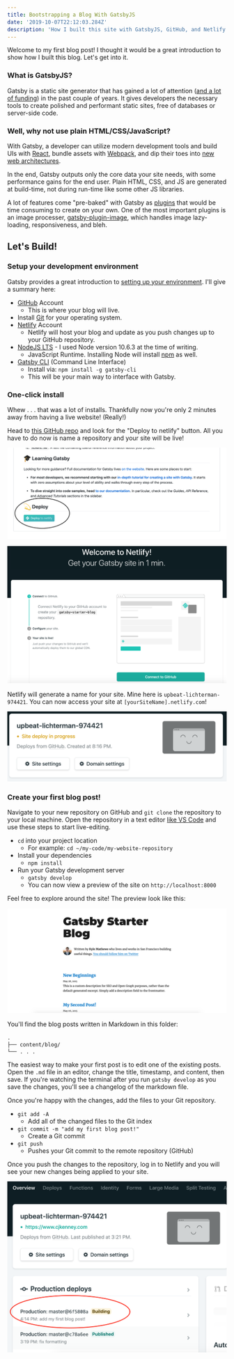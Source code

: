 ```yaml
---
title: Bootstrapping a Blog With GatsbyJS
date: '2019-10-07T22:12:03.284Z'
description: 'How I built this site with GatsbyJS, GitHub, and Netlify.'
---
```


Welcome to my first blog post! I thought it would be a great introduction
to show how I built this blog. Let's get into it.

### What is GatsbyJS?

Gatsby is a static site generator that has gained a lot of attention
([and a lot of funding](https://www.gatsbyjs.org/blog/2019-09-26-announcing-gatsby-15m-series-a-funding-round/))
in the past couple of years. It gives developers the necessary tools
to create polished and performant static sites, free of databases
or server-side code.

### Well, why not use plain HTML/CSS/JavaScript?

With Gatsby, a developer can utilize modern development tools and build UIs with [React](https://reactjs.org),
bundle assets with [Webpack](https://webpack.js.org), and dip their
toes into [new web architectures](https://jamstack.org).

In the end, Gatsby outputs only the core data your site needs, with some performance gains for the end user.
Plain HTML, CSS, and JS are generated at build-time, not during run-time like some other JS libraries.

A lot of features come "pre-baked" with Gatsby as [plugins](https://www.gatsbyjs.org/plugins/)
that would be time consuming to create on your own. One of the most important plugins is
an image processer, [gatsby-plugin-image](https://www.gatsbyjs.com/plugins/gatsby-plugin-image), which handles image lazy-loading, responsiveness, and bleh.

## Let's Build!

### Setup your development environment

Gatsby provides a great introduction to [setting up your environment](https://www.gatsbyjs.org/tutorial/part-zero/).
I'll give a summary here:

- [GitHub](https://github.com/) Account
  - This is where your blog will live.
- Install [Git](https://git-scm.com/downloads) for your operating system.
- [Netlify](https://www.netlify.com) Account
  - Netlify will host your blog and update as you push changes up to your GitHub repository.
- [NodeJS LTS](https://nodejs.org/en/) - I used Node version 10.6.3 at the time of writing.
  - JavaScript Runtime. Installing Node will install [npm](https://www.npmjs.com) as well.
- [Gatsby CLI](https://www.gatsbyjs.org/tutorial/part-zero/#using-the-gatsby-cli) (Command Line Interface)
  - Install via: `npm install -g gatsby-cli`
  - This will be your main way to interface with Gatsby.

### One-click install

Whew . . . that was a lot of installs. Thankfully now you're
only 2 minutes away from having a live website! (Really!)

Head to [this GitHub repo](https://github.com/gatsbyjs/gatsby-starter-blog) and look
for the "Deploy to netlify" button. All you have to do now is name a repository
and your site will be live!

![Deploy to Netlify Button](./github-repo-netlify-deploy.png)

![Netlify Setup](./netlify-setup.png)

Netlify will generate a name for your site.
Mine here is `upbeat-lichterman-974421`. You can now access your site
at `[yourSiteName].netlify.com`!

![Netlify Deploy](./netlify-deploy.png)

### Create your first blog post!

Navigate to your new repository on GitHub and `git clone` the repository to your
local machine. Open the repository in a text editor [like VS Code](https://code.visualstudio.com/) and use these steps
to start live-editing.

- `cd` into your project location
  - For example: `cd ~/my-code/my-website-repository`
- Install your dependencies
  - `npm install`
- Run your Gatsby development server
  - `gatsby develop`
  - You can now view
    a preview of the site on `http://localhost:8000`

Feel free to explore around the site! The preview look like this:

![Gatsby Starter Blog](./gatsby-starter-blog.png)

You'll find the blog posts written in Markdown in this folder:

    .
    ├── content/blog/
    └── . . .

The easiest way to make your first post is to edit one of the existing posts.
Open the `.md` file in an editor, change the title, timestamp, and content, then save.
If you're watching the terminal after you run `gatsby develop` as you
save the changes, you'll see a changelog of the markdown file.

Once you're happy with the changes, add the files to your Git repository.

- `git add -A`
  - Add all of the changed files to the Git index
- `git commit -m "add my first blog post!"`
  - Create a Git commit
- `git push`
  - Pushes your Git commit to the remote repository (GitHub)

Once you push the changes to the repository, log in to Netlify and you will see your
new changes being applied to your site.

![Netlify Build Status](./netlify-build.png)
